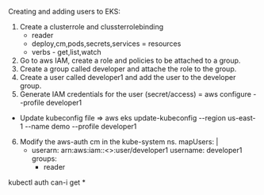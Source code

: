 Creating and adding users to EKS:
1. Create a clusterrole and clussterrolebinding
    - reader
    - deploy,cm,pods,secrets,services = resources
    - verbs - get,list,watch
2. Go to aws IAM, create a role and policies to be attached to a group.
3. Create a group called developer and attache the role to the group.
4. Create a user called developer1 and add the user to the developer group.
5. Generate IAM credentials for the user (secret/access) = aws configure --profile developer1
- Update kubeconfig file => 
aws eks update-kubeconfig --region us-east-1 --name demo --profile developer1

6. Modify the aws-auth cm in the kube-system ns.
  mapUsers: |
      - userarn: arn:aws:iam::<>:user/developer1
        username: developer1
        groups:
         - reader

  kubectl auth can-i get *
